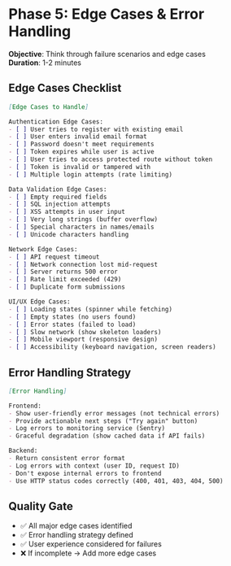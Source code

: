 # Phase 5: Edge Cases & Error Handling

**Objective**: Think through failure scenarios and edge cases  
**Duration**: 1-2 minutes

## Edge Cases Checklist

```markdown
[Edge Cases to Handle]

Authentication Edge Cases:
- [ ] User tries to register with existing email
- [ ] User enters invalid email format
- [ ] Password doesn't meet requirements
- [ ] Token expires while user is active
- [ ] User tries to access protected route without token
- [ ] Token is invalid or tampered with
- [ ] Multiple login attempts (rate limiting)

Data Validation Edge Cases:
- [ ] Empty required fields
- [ ] SQL injection attempts
- [ ] XSS attempts in user input
- [ ] Very long strings (buffer overflow)
- [ ] Special characters in names/emails
- [ ] Unicode characters handling

Network Edge Cases:
- [ ] API request timeout
- [ ] Network connection lost mid-request
- [ ] Server returns 500 error
- [ ] Rate limit exceeded (429)
- [ ] Duplicate form submissions

UI/UX Edge Cases:
- [ ] Loading states (spinner while fetching)
- [ ] Empty states (no users found)
- [ ] Error states (failed to load)
- [ ] Slow network (show skeleton loaders)
- [ ] Mobile viewport (responsive design)
- [ ] Accessibility (keyboard navigation, screen readers)
```

## Error Handling Strategy

```markdown
[Error Handling]

Frontend:
- Show user-friendly error messages (not technical errors)
- Provide actionable next steps ("Try again" button)
- Log errors to monitoring service (Sentry)
- Graceful degradation (show cached data if API fails)

Backend:
- Return consistent error format
- Log errors with context (user ID, request ID)
- Don't expose internal errors to frontend
- Use HTTP status codes correctly (400, 401, 403, 404, 500)
```

## Quality Gate

- ✅ All major edge cases identified
- ✅ Error handling strategy defined
- ✅ User experience considered for failures
- ❌ If incomplete → Add more edge cases

